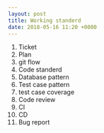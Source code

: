 ```yaml
---
layout: post
title: Working standerd
date: 2018-05-16 11:20 +0000
---
```


1. Ticket
2. Plan
3. git flow
4. Code standerd
5. Database pattern
6. Test case pattern
7. test case coverage
7. Code review
8. CI
9. CD
10. Bug report



